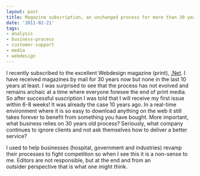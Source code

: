 ```yaml
---
layout: post
title: Magazine subscription, an unchanged process for more than 30 years
date: '2011-02-21'
tags:
- analysis
- business-process
- customer-support
- media
- webdesign
---
```


I recently subscribed to the excellent Webdesign magazine (print),
[.Net](http://www.netmag.co.uk/). I have received magazines by mail for 30 years now but none in the last 10 years at least. I was surprised to see that the process has not evolved and remains archaic at a time where everyone foresee the end of print media. So after successful suscription I was told that I will receive my first issue within 6-8 weeks! It was already the case 10 years ago. In a real-time environment where it is so easy to download anything on the web it still takes forever to benefit from something you have bought. More important, what business relies on 30 years old process? Seriously, what company continues to ignore clients and not ask themselves how to deliver a better service?

I used to help businesses (hospital, government and industries) revamp their processes to fight competition so when I see this it is a non-sense to me. Editors are not responsible, but at the end and from an outsider perspective that is what one might think.
